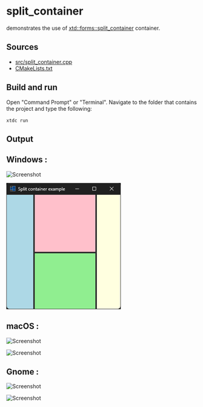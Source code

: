 # split_container

demonstrates the use of [xtd::forms::split_container](https://gammasoft71.github.io/xtd/reference_guides/latest/classxtd_1_1forms_1_1split__container.html) container.

## Sources

* [src/split_container.cpp](src/split_container.cpp)
* [CMakeLists.txt](CMakeLists.txt)

## Build and run

Open "Command Prompt" or "Terminal". Navigate to the folder that contains the project and type the following:

```shell
xtdc run
```

## Output

## Windows :

![Screenshot](../../../../docs/pictures/examples/split_container_w.png)

![Screenshot](../../../../docs/pictures/examples/split_container_wd.png)

## macOS :

![Screenshot](../../../../docs/pictures/examples/split_container_m.png)

![Screenshot](../../../../docs/pictures/examples/split_container_md.png)

## Gnome :

![Screenshot](../../../../docs/pictures/examples/split_container_g.png)

![Screenshot](../../../../docs/pictures/examples/split_container_gd.png)
